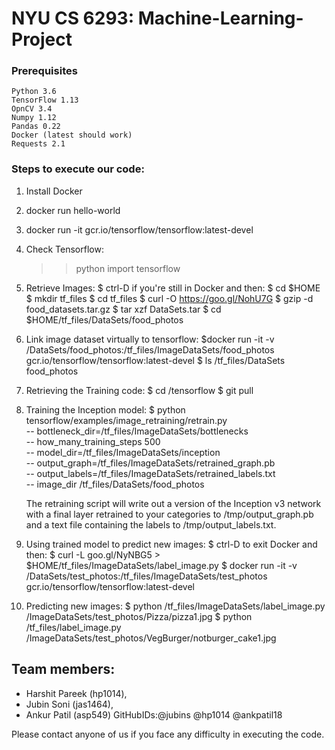# NYU CS 6293: Machine-Learning-Project

### Prerequisites
```
Python 3.6
TensorFlow 1.13
OpnCV 3.4
Numpy 1.12
Pandas 0.22
Docker (latest should work)
Requests 2.1
```

### Steps to execute our code:
1. Install Docker

2. docker run hello-world

3. docker run -it gcr.io/tensorflow/tensorflow:latest-devel

4. Check Tensorflow:
	>> python
	>> import tensorflow
5. Retrieve Images:
	$ ctrl-D if you're still in Docker and then:
	$ cd $HOME
	$ mkdir tf_files
	$ cd tf_files
	$ curl -O https://goo.gl/NohU7G
	$ gzip -d food_datasets.tar.gz
	$ tar xzf DataSets.tar
	$ cd $HOME/tf_files/DataSets/food_photos
	
6. Link image dataset virtually to tensorflow:
	$docker run -it -v <GitHub Repository Clone Path>/DataSets/food_photos:/tf_files/ImageDataSets/food_photos gcr.io/tensorflow/tensorflow:latest-devel
	$ ls /tf_files/DataSets
	food_photos
	
7. Retrieving the Training code:
	$ cd /tensorflow
	$ git pull

8. Training the Inception model:
	$ python tensorflow/examples/image_retraining/retrain.py \
	-- bottleneck_dir=/tf_files/ImageDataSets/bottlenecks \
	-- how_many_training_steps 500 \
	-- model_dir=/tf_files/ImageDataSets/inception \
	-- output_graph=/tf_files/ImageDataSets/retrained_graph.pb \
	-- output_labels=/tf_files/ImageDataSets/retrained_labels.txt \
	-- image_dir /tf_files/DataSets/food_photos

	The retraining script will write out a version of the Inception v3 network with a final layer retrained to your categories to /tmp/output_graph.pb and a text file containing the labels to /tmp/output_labels.txt.

9. Using trained model to predict new images:
	$ ctrl-D to exit Docker and then:
	$ curl -L goo.gl/NyNBG5 > $HOME/tf_files/ImageDataSets/label_image.py
	$ docker run -it -v <GitHub Repository Clone Path>/DataSets/test_photos:/tf_files/ImageDataSets/test_photos gcr.io/tensorflow/tensorflow:latest-devel
	
10. Predicting new images:
	$ python /tf_files/ImageDataSets/label_image.py /ImageDataSets/test_photos/Pizza/pizza1.jpg
	$ python /tf_files/label_image.py /ImageDataSets/test_photos/VegBurger/notburger_cake1.jpg


## Team members:
- Harshit Pareek (hp1014),
- Jubin Soni (jas1464),
- Ankur Patil (asp549)
  GitHubIDs:@jubins @hp1014 @ankpatil18

Please contact anyone of us if you face any difficulty in executing the code.
